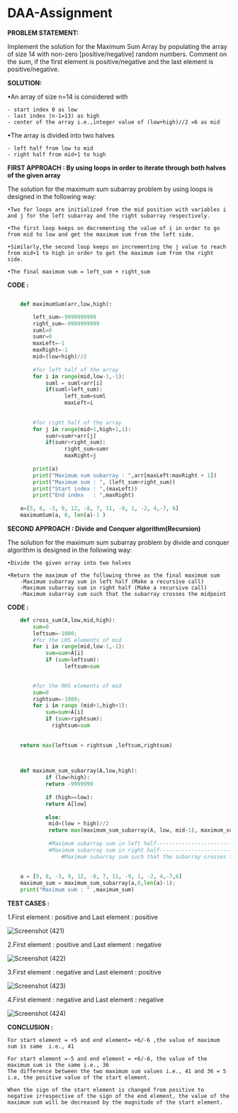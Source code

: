 # DAA-Assignment
**PROBLEM STATEMENT:**

Implement the solution for the Maximum Sum Array by populating the array of size 14 with non-zero [positive/negative] random numbers.
Comment on the sum, if the first element is positive/negative and the last element is positive/negative.

**SOLUTION:**

•An array of size n=14 is considered with
	
	- start index 0 as low
	- last index (n-1=13) as high
	- center of the array i.e.,integer value of (low+high)//2 =6 as mid

•The array is divided into two halves

	- left half from low to mid 
	- right half from mid+1 to high


**FIRST APPROACH : By using loops in order to iterate through both  halves of the given array**

The solution for the maximum sum subarray problem by using loops is designed in the following way:

	•Two for loops are initialized from the mid position with variables i and j for the left subarray and the right subarray respectively.

	•The first loop keeps on decrementing the value of i in order to go from mid to low and get the maximum sum from the left side.

	•Similarly,the second loop keeps on incrementing the j value to reach from mid+1 to high in order to get the maximum sum from the right side. 

	•The final maximum sum = left_sum + right_sum

**CODE :**
```py

    def maximumSum(arr,low,high):

    	left_sum=-9999999999
    	right_sum=-9999999999 
    	suml=0
    	sumr=0
    	maxLeft=-1
    	maxRight=-1
    	mid=(low+high)//2
    
    	#for left half of the array
    	for i in range(mid,low-1,-1):
        	suml = suml+arr[i]
        	if(suml>left_sum):
            	  left_sum=suml
            	  maxLeft=i
        
    
    	#for right half of the array
    	for j in range(mid+1,high+1,1):
        	sumr=sumr+arr[j]
        	if(sumr>right_sum):
            	  right_sum=sumr
            	  maxRight=j
    
    	print(a)
    	print("Maximum sum subarray : ",arr[maxLeft:maxRight + 1])    
    	print("Maximum sum : ", (left_sum+right_sum))
    	print("Start index : ",(maxLeft))
    	print("End index   : ",maxRight)
    
    a=[5, 8, -3, 9, 12, -8, 7, 11, -9, 1, -2, 4,-7, 6]
    maximumSum(a, 0, len(a)-1 )
  ```  


**SECOND APPROACH : Divide and Conquer algorithm(Recursion)**

The solution for the maximum sum subarray problem by divide and conquer algorithm is designed in the following way:
	
	•Divide the given array into two halves

	•Return the maximum of the following three as the final maximum sum 
		-Maximum subarray sum in left half (Make a recursive call)
		-Maximum subarray sum in right half (Make a recursive call)
		-Maximum subarray sum such that the subarray crosses the midpoint

**CODE :**
```py
    def cross_sum(A,low,mid,high):
    	sum=0
    	leftsum=-1000;
    	#for the LHS elements of mid 
    	for i in range(mid,low-1,-1):
        	sum=sum+A[i]
        	if (sum>leftsum):
            	  leftsum=sum
            

    	#for the RHS elements of mid
    	sum=0
    	rightsum=-1000; 
    	for i in range (mid+1,high+1):
        	sum=sum+A[i]
        	if (sum>rightsum):
           	  rightsum=sum
           
         
    return max(leftsum + rightsum ,leftsum,rightsum)
    


    def maximum_sum_subarray(A,low,high):
    		if (low>high):
      		return -9999999
        
    		if (high==low):     
      		return A[low]
  
    		else:   
     		 mid=(low + high)//2 
     		 return max(maximum_sum_subarray(A, low, mid-1), maximum_sum_subarray(A, mid+1, high),cross_sum(A, low, mid, high))
    
      		 #Maximum subarray sum in left half------------------------------------>maximum_sum_subarray(A, low, mid-1)
      		 #Maximum subarray sum in right half----------------------------------->maximum_sum_subarray(A, mid+1, high)
      	         #Maximum subarray sum such that the subarray crosses the midpoint----->mid_sum(A, low, mid, high)
    
      
    a = [5, 8, -3, 9, 12, -8, 7, 11, -9, 1, -2, 4,-7,6]
    maximum_sum = maximum_sum_subarray(a,0,len(a)-1); 
    print("Maximum sum : " ,maximum_sum)
```


**TEST CASES :**

1.First element : positive  and Last element : positive

![Screenshot (421)](https://user-images.githubusercontent.com/113937257/191206786-f5c16f1b-3b65-4b0e-8bab-24847f0e7dc0.png)


	
2.First element : positive  and Last element : negative

![Screenshot (422)](https://user-images.githubusercontent.com/113937257/191207554-78f5b3e5-be72-4606-8b6c-8df3b868b908.png)

3.First element : negative  and Last element : positive

![Screenshot (423)](https://user-images.githubusercontent.com/113937257/191206898-c0a1fcc0-3a02-4833-804e-424191490984.png)


4.First element : negative  and Last element : negative

![Screenshot (424)](https://user-images.githubusercontent.com/113937257/191207340-f14948f4-699b-4df2-bc37-09a8ebd7be68.png)


**CONCLUSION :**

	For start element = +5 and end element= +6/-6 ,the value of maximum sum is same  i.e., 41

	For start element =-5 and end element = +6/-6, the value of the maximum sum is the same i.e., 36
	The difference between the two maximum sum values i.e., 41 and 36 = 5 i.e, the positive value of the start element.

	When the sign of the start element is changed from positive to negative irrespective of the sign of the end element, the value of the maximum sum will be decreased by the magnitude of the start element.


